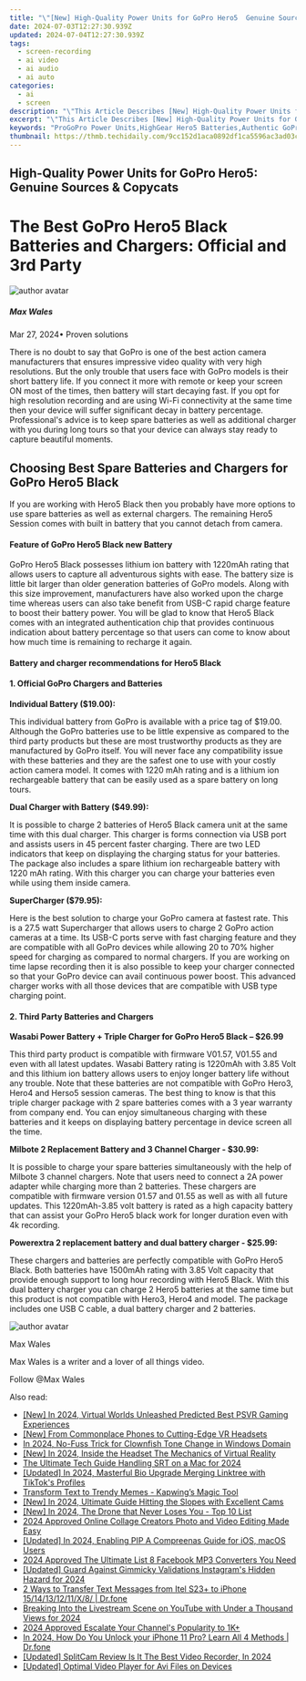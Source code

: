 ```yaml
---
title: "\"[New] High-Quality Power Units for GoPro Hero5  Genuine Sources & Copycats for 2024\""
date: 2024-07-03T12:27:30.939Z
updated: 2024-07-04T12:27:30.939Z
tags: 
  - screen-recording
  - ai video
  - ai audio
  - ai auto
categories: 
  - ai
  - screen
description: "\"This Article Describes [New] High-Quality Power Units for GoPro Hero5: Genuine Sources & Copycats for 2024\""
excerpt: "\"This Article Describes [New] High-Quality Power Units for GoPro Hero5: Genuine Sources & Copycats for 2024\""
keywords: "ProGoPro Power Units,HighGear Hero5 Batteries,Authentic GoPro Power,Quality HERO5 Unitz,Legitimate GoPro Battery,Trustworthy Power Units,Genuine Hero5 Energy"
thumbnail: https://thmb.techidaily.com/9cc152d1aca0892df1ca5596ac3ad03cce388893be920721cefd3090f694d72e.png
---
```


## High-Quality Power Units for GoPro Hero5: Genuine Sources & Copycats

# The Best GoPro Hero5 Black Batteries and Chargers: Official and 3rd Party
![author avatar](https://images.wondershare.com/filmora/article-images/max-wales-author.jpg)

##### Max Wales

 Mar 27, 2024• Proven solutions

 There is no doubt to say that GoPro is one of the best action camera manufacturers that ensures impressive video quality with very high resolutions. But the only trouble that users face with GoPro models is their short battery life. If you connect it more with remote or keep your screen ON most of the times, then battery will start decaying fast. If you opt for high resolution recording and are using Wi-Fi connectivity at the same time then your device will suffer significant decay in battery percentage. Professional's advice is to keep spare batteries as well as additional charger with you during long tours so that your device can always stay ready to capture beautiful moments.

## Choosing Best Spare Batteries and Chargers for GoPro Hero5 Black

 If you are working with Hero5 Black then you probably have more options to use spare batteries as well as external chargers. The remaining Hero5 Session comes with built in battery that you cannot detach from camera.

#### Feature of GoPro Hero5 Black new Battery

 GoPro Hero5 Black possesses lithium ion battery with 1220mAh rating that allows users to capture all adventurous sights with ease. The battery size is little bit larger than older generation batteries of GoPro models. Along with this size improvement, manufacturers have also worked upon the charge time whereas users can also take benefit from USB-C rapid charge feature to boost their battery power. You will be glad to know that Hero5 Black comes with an integrated authentication chip that provides continuous indication about battery percentage so that users can come to know about how much time is remaining to recharge it again.

#### Battery and charger recommendations for Hero5 Black

#### 1\.  Official GoPro Chargers and Batteries

 **Individual Battery ($19.00):**

 This individual battery from GoPro is available with a price tag of $19.00\. Although the GoPro batteries use to be little expensive as compared to the third party products but these are most trustworthy products as they are manufactured by GoPro itself. You will never face any compatibility issue with these batteries and they are the safest one to use with your costly action camera model. It comes with 1220 mAh rating and is a lithium ion rechargeable battery that can be easily used as a spare battery on long tours.

 **Dual Charger with Battery ($49.99):**

 It is possible to charge 2 batteries of Hero5 Black camera unit at the same time with this dual charger. This charger is forms connection via USB port and assists users in 45 percent faster charging. There are two LED indicators that keep on displaying the charging status for your batteries. The package also includes a spare lithium ion rechargeable battery with 1220 mAh rating. With this charger you can charge your batteries even while using them inside camera.

 **SuperCharger ($79.95):**

 Here is the best solution to charge your GoPro camera at fastest rate. This is a 27.5 watt Supercharger that allows users to charge 2 GoPro action cameras at a time. Its USB-C ports serve with fast charging feature and they are compatible with all GoPro devices while allowing 20 to 70% higher speed for charging as compared to normal chargers. If you are working on time lapse recording then it is also possible to keep your charger connected so that your GoPro device can avail continuous power boost. This advanced charger works with all those devices that are compatible with USB type charging point.

#### 2\.  Third Party Batteries and Chargers

 **Wasabi Power Battery + Triple Charger for GoPro Hero5 Black – $26.99**

 This third party product is compatible with firmware V01.57, V01.55 and even with all latest updates. Wasabi Battery rating is 1220mAh with 3.85 Volt and this lithium ion battery allows users to enjoy longer battery life without any trouble. Note that these batteries are not compatible with GoPro Hero3, Hero4 and Herso5 session cameras. The best thing to know is that this triple charger package with 2 spare batteries comes with a 3 year warranty from company end. You can enjoy simultaneous charging with these batteries and it keeps on displaying battery percentage in device screen all the time.

 **Milbote 2 Replacement Battery and 3 Channel Charger - $30.99:**

 It is possible to charge your spare batteries simultaneously with the help of Milbote 3 channel chargers. Note that users need to connect a 2A power adapter while charging more than 2 batteries. These chargers are compatible with firmware version 01.57 and 01.55 as well as with all future updates. This 1220mAh-3.85 volt battery is rated as a high capacity battery that can assist your GoPro Hero5 black work for longer duration even with 4k recording.

 **Powerextra 2 replacement battery and dual battery charger - $25.99:**

 These chargers and batteries are perfectly compatible with GoPro Hero5 Black. Both batteries have 1500mAh rating with 3.85 Volt capacity that provide enough support to long hour recording with Hero5 Black. With this dual battery charger you can charge 2 Hero5 batteries at the same time but this product is not compatible with Hero3, Hero4 and model. The package includes one USB C cable, a dual battery charger and 2 batteries.

![author avatar](https://images.wondershare.com/filmora/article-images/max-wales-author.jpg)

Max Wales

Max Wales is a writer and a lover of all things video.

Follow @Max Wales


<ins class="adsbygoogle"
     style="display:block"
     data-ad-format="autorelaxed"
     data-ad-client="ca-pub-7571918770474297"
     data-ad-slot="1223367746"></ins>



<ins class="adsbygoogle"
     style="display:block"
     data-ad-client="ca-pub-7571918770474297"
     data-ad-slot="8358498916"
     data-ad-format="auto"
     data-full-width-responsive="true"></ins>


<span class="atpl-alsoreadstyle">Also read:</span>
<div><ul>
<li><a href="https://fox-links.techidaily.com/new-in-2024-virtual-worlds-unleashed-predicted-best-psvr-gaming-experiences/"><u>[New] In 2024, Virtual Worlds Unleashed  Predicted Best PSVR Gaming Experiences</u></a></li>
<li><a href="https://fox-links.techidaily.com/new-from-commonplace-phones-to-cutting-edge-vr-headsets/"><u>[New] From Commonplace Phones to Cutting-Edge VR Headsets</u></a></li>
<li><a href="https://fox-links.techidaily.com/in-2024-no-fuss-trick-for-clownfish-tone-change-in-windows-domain/"><u>In 2024, No-Fuss Trick for Clownfish Tone Change in Windows Domain</u></a></li>
<li><a href="https://fox-links.techidaily.com/new-in-2024-inside-the-headset-the-mechanics-of-virtual-reality/"><u>[New] In 2024, Inside the Headset  The Mechanics of Virtual Reality</u></a></li>
<li><a href="https://fox-links.techidaily.com/the-ultimate-tech-guide-handling-srt-on-a-mac-for-2024/"><u>The Ultimate Tech Guide  Handling SRT on a Mac for 2024</u></a></li>
<li><a href="https://fox-links.techidaily.com/updated-in-2024-masterful-bio-upgrade-merging-linktree-with-tiktoks-profiles/"><u>[Updated] In 2024, Masterful Bio Upgrade  Merging Linktree with TikTok's Profiles</u></a></li>
<li><a href="https://fox-links.techidaily.com/transform-text-to-trendy-memes-kapwings-magic-tool/"><u>Transform Text to Trendy Memes - Kapwing’s Magic Tool</u></a></li>
<li><a href="https://fox-links.techidaily.com/new-in-2024-ultimate-guide-hitting-the-slopes-with-excellent-cams/"><u>[New] In 2024, Ultimate Guide  Hitting the Slopes with Excellent Cams</u></a></li>
<li><a href="https://fox-links.techidaily.com/new-in-2024-the-drone-that-never-loses-you-top-10-list/"><u>[New] In 2024, The Drone that Never Loses You - Top 10 List</u></a></li>
<li><a href="https://video-ai-editor.techidaily.com/2024-approved-online-collage-creators-photo-and-video-editing-made-easy/"><u>2024 Approved Online Collage Creators Photo and Video Editing Made Easy</u></a></li>
<li><a href="https://vp-tips.techidaily.com/updated-in-2024-enabling-pip-a-compreenas-guide-for-ios-macos-users/"><u>[Updated] In 2024, Enabling PIP  A Compreenas Guide for iOS, macOS Users</u></a></li>
<li><a href="https://video-creation-software.techidaily.com/2024-approved-the-ultimate-list-8-facebook-mp3-converters-you-need/"><u>2024 Approved The Ultimate List 8 Facebook MP3 Converters You Need</u></a></li>
<li><a href="https://instagram-videos.techidaily.com/updated-guard-against-gimmicky-validations-instagrams-hidden-hazard-for-2024/"><u>[Updated] Guard Against Gimmicky Validations  Instagram's Hidden Hazard for 2024</u></a></li>
<li><a href="https://blog-min.techidaily.com/2-ways-to-transfer-text-messages-from-itel-s23plus-to-iphone-1514131211x8-drfone-by-drfone-transfer-from-android-transfer-from-android/"><u>2 Ways to Transfer Text Messages from Itel S23+ to iPhone 15/14/13/12/11/X/8/ | Dr.fone</u></a></li>
<li><a href="https://extra-information.techidaily.com/breaking-into-the-livestream-scene-on-youtube-with-under-a-thousand-views-for-2024/"><u>Breaking Into the Livestream Scene on YouTube with Under a Thousand Views for 2024</u></a></li>
<li><a href="https://youtube-videos.techidaily.com/2024-approved-escalate-your-channels-popularity-to-1kplus/"><u>2024 Approved  Escalate Your Channel's Popularity to 1K+</u></a></li>
<li><a href="https://iphone-unlock.techidaily.com/in-2024-how-do-you-unlock-your-iphone-11-pro-learn-all-4-methods-drfone-by-drfone-ios/"><u>In 2024, How Do You Unlock your iPhone 11 Pro? Learn All 4 Methods | Dr.fone</u></a></li>
<li><a href="https://screen-mirroring-recording.techidaily.com/updated-splitcam-review-is-it-the-best-video-recorder-in-2024/"><u>[Updated] SplitCam Review  Is It The Best Video Recorder, In 2024</u></a></li>
<li><a href="https://some-approaches.techidaily.com/updated-optimal-video-player-for-avi-files-on-devices/"><u>[Updated] Optimal Video Player for Avi Files on Devices</u></a></li>
</ul></div>
